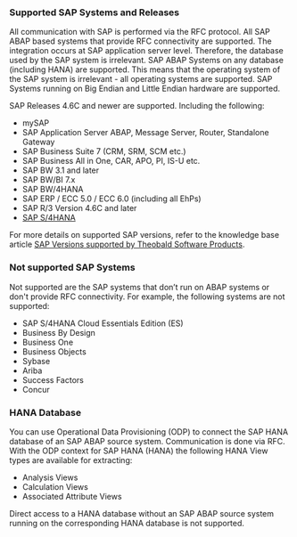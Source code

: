 ### Supported SAP Systems and Releases
All communication with SAP is performed via the RFC protocol. 
All SAP ABAP based systems that provide RFC connectivity are supported.
The integration occurs at SAP application server level. Therefore, the database used by the SAP system is irrelevant. 
SAP ABAP Systems on any database (including HANA) are supported. 
This means that the operating system of the SAP system is irrelevant - all operating systems are supported.
SAP Systems running on Big Endian and Little Endian hardware are supported.

SAP Releases 4.6C and newer are supported. Including the following:
<br/> 	
* mySAP
* SAP Application Server ABAP, Message Server, Router, Standalone Gateway
* SAP Business Suite 7 (CRM, SRM, SCM etc.)
* SAP Business All in One, CAR, APO, PI, IS-U etc.
* SAP BW 3.1 and later
* SAP BW/BI 7.x
* SAP BW/4HANA
* SAP ERP / ECC 5.0 / ECC 6.0 (including all EhPs)
* SAP R/3 Version 4.6C and later
* [SAP S/4HANA](https://kb.theobald-software.com/sap/supported-sap-and-hana-versions-by-theobald-software-products#supported-sap-s4hana-systems) 

For more details on supported SAP versions, refer to the knowledge base article [SAP Versions supported by Theobald Software Products](https://kb.theobald-software.com/sap/supported-sap-and-hana-versions-by-theobald-software-products).

### Not supported SAP Systems
Not supported are the SAP systems that don’t run on ABAP systems or don't provide RFC connectivity. For example, the following systems are not supported:
- SAP S/4HANA Cloud Essentials Edition (ES)
- Business By Design 
- Business One
- Business Objects
- Sybase
- Ariba
- Success Factors
- Concur

### HANA Database
You can use Operational Data Provisioning (ODP) to connect the SAP HANA database of an SAP ABAP source system. 
Communication is done via RFC. 
With the ODP context for SAP HANA (HANA) the following HANA View types are available for extracting:
- Analysis Views
- Calculation Views
- Associated Attribute Views

Direct access to a HANA database without an SAP ABAP source system running on the corresponding HANA database is not supported.
